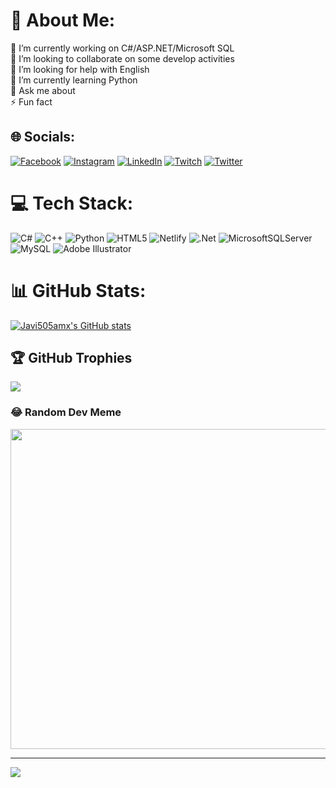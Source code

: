 # 💫 About Me:
🔭 I’m currently working on C#/ASP.NET/Microsoft SQL<br>👯 I’m looking to collaborate on some develop activities <br>🤝 I’m looking for help with English<br>🌱 I’m currently learning Python<br>💬 Ask me about<br>⚡ Fun fact


## 🌐 Socials:
[![Facebook](https://img.shields.io/badge/Facebook-%231877F2.svg?logo=Facebook&logoColor=white)](https://facebook.com/Javi505am) [![Instagram](https://img.shields.io/badge/Instagram-%23E4405F.svg?logo=Instagram&logoColor=white)](https://instagram.com/Javi505am) [![LinkedIn](https://img.shields.io/badge/LinkedIn-%230077B5.svg?logo=linkedin&logoColor=white)](https://linkedin.com/in/javier-villalvazo) [![Twitch](https://img.shields.io/badge/Twitch-%239146FF.svg?logo=Twitch&logoColor=white)](https://twitch.tv/javi505am) [![Twitter](https://img.shields.io/badge/Twitter-%231DA1F2.svg?logo=Twitter&logoColor=white)](https://twitter.com/javi505_am) 

# 💻 Tech Stack:
![C#](https://img.shields.io/badge/c%23-%23239120.svg?style=flat&logo=c-sharp&logoColor=white) ![C++](https://img.shields.io/badge/c++-%2300599C.svg?style=flat&logo=c%2B%2B&logoColor=white) ![Python](https://img.shields.io/badge/python-3670A0?style=flat&logo=python&logoColor=ffdd54) ![HTML5](https://img.shields.io/badge/html5-%23E34F26.svg?style=flat&logo=html5&logoColor=white) ![Netlify](https://img.shields.io/badge/netlify-%23000000.svg?style=flat&logo=netlify&logoColor=#00C7B7) ![.Net](https://img.shields.io/badge/.NET-5C2D91?style=flat&logo=.net&logoColor=white) ![MicrosoftSQLServer](https://img.shields.io/badge/Microsoft%20SQL%20Sever-CC2927?style=flat&logo=microsoft%20sql%20server&logoColor=white) ![MySQL](https://img.shields.io/badge/mysql-%2300f.svg?style=flat&logo=mysql&logoColor=white) ![Adobe Illustrator](https://img.shields.io/badge/adobeillustrator-%23FF9A00.svg?style=flat&logo=adobeillustrator&logoColor=white)
# 📊 GitHub Stats:
[![Javi505amx's GitHub stats](https://github-readme-stats.vercel.app/api?username=javi505amx)](https://github.com/javi505amx/github-readme-stats)

## 🏆 GitHub Trophies
![](https://github-profile-trophy.vercel.app/?username=javi505amx&theme=monokai&no-frame=false&no-bg=true&margin-w=4)

### 😂 Random Dev Meme
<img src="https://random-memer.herokuapp.com/" width="512px"/>

---
[![](https://visitcount.itsvg.in/api?id=javi505amx&icon=0&color=0)](https://visitcount.itsvg.in)

<!-- Proudly created with GPRM ( https://gprm.itsvg.in ) -->
